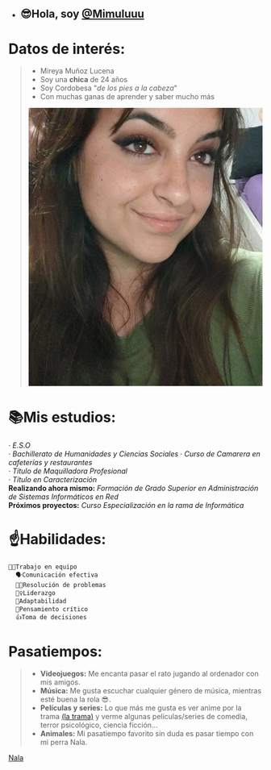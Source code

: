 - ## 😎Hola, soy [@Mimuluuu](https://github.com/Mimuluuu/Mimuluuu)
  
# Datos de interés:
>
> - Mireya Muñoz Lucena  
> - Soy una **chica** de 24 años    
> - Soy Cordobesa "_de los pies a la cabeza_"  
> - Con muchas ganas de aprender y saber mucho más
>
> ![Mimuluuu](https://github.com/Mimuluuu/foto/blob/main/WhatsApp%20Image%202024-09-27%20at%2013.43.54.jpeg)
>
# 📚Mis estudios:

· _E.S.O_  
· _Bachillerato de Humanidades y Ciencias Sociales_
· _Curso de Camarera en cafeterías y restaurantes_  
· _Título de Maquilladora Profesional_  
· _Título en Caracterización_  
  **Realizando ahora mismo:** _Formación de Grado Superior en Administración de Sistemas Informáticos en Red_  
  **Próximos proyectos:** _Curso Especialización en la rama de Informática_  
>
>
# ☝️Habilidades:  

    🤜🤛Trabajo en equipo  
      🗣️Comunicación efectiva 
      😵‍💫Resolución de problemas  
      🧍‍♀️Liderazgo  
      🤗Adaptabilidad
      🧐Pensamiento crítico 
      👍Toma de decisiones  

# Pasatiempos:
>
> - **Videojuegos:** Me encanta pasar el rato jugando al ordenador con mis amigos.  
> - **Música:** Me gusta escuchar cualquier género de música, mientras esté buena la rola 😎.  
> - **Películas y series:** Lo que más me gusta es ver anime por la trama [(la trama)](https://es.pinterest.com/pin/56717276551554970/)
 y verme algunas peliculas/series de comedia, terror psicológico, ciencia ficción...  
> - **Animales:** Mi pasatiempo favorito sin duda es pasar tiempo con mi perra Nala.

[Nala]()

